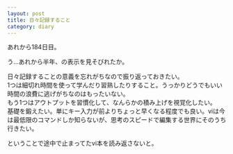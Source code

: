 ```yaml
---
layout: post
title: 日々記録すること
category: diary
---
```


あれから184日目。

う…あれから半年、の表示を見そびれたか。

日々記録することの意義を忘れがちなので振り返っておきたい。  
1つは細切れ時間を使って学んだり習熟したりすること。うっかりどうでもいい時間の浪費に逃げがちなのはもったいない。  
もう1つはアウトプットを習慣化して、なんらかの積み上げを視覚化したい。  
基礎を鍛えたい。単にキー入力が前よりちょっと早くなる程度でも良い。viは今は最低限のコマンドしか知らないが、思考のスピードで編集する世界にそのうち行きたい。

ということで途中で止まってたvi本を読み返さないと。
